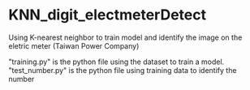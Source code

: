 # KNN_digit_electmeterDetect
Using K-nearest neighbor to train model and identify the image on the eletric meter (Taiwan Power Company) 

"training.py" is the python file using the dataset to train a model.
"test_number.py" is the python file using training data to identify the number
